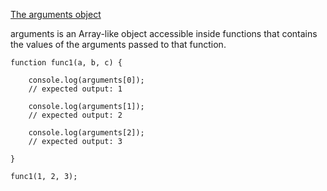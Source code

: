 [The arguments object](https://developer.mozilla.org/en-US/docs/Web/JavaScript/Reference/Functions/arguments)

arguments is an Array-like object accessible inside functions that contains the values of the arguments passed to that function.

    function func1(a, b, c) {
        
        console.log(arguments[0]);
        // expected output: 1

        console.log(arguments[1]);
        // expected output: 2

        console.log(arguments[2]);
        // expected output: 3
    
    }

    func1(1, 2, 3);
